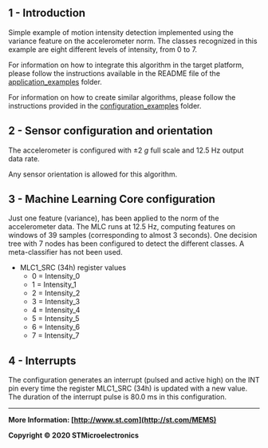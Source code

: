 ## 1 - Introduction

Simple example of motion intensity detection implemented using the variance feature on the accelerometer norm. 
The classes recognized in this example are eight different levels of intensity, from 0 to 7.

For information on how to integrate this algorithm in the target platform, please follow the instructions available in the README file of the [application_examples]( https://github.com/STMicroelectronics/STMems_Machine_Learning_Core/tree/master/application_examples ) folder. 

For information on how to create similar algorithms, please follow the instructions provided in the [configuration_examples]( https://github.com/STMicroelectronics/STMems_Machine_Learning_Core/tree/master/configuration_examples ) folder.   

## 2 - Sensor configuration and orientation

The accelerometer is configured with ±2 *g* full scale and 12.5 Hz output data rate.

Any sensor orientation is allowed for this algorithm.

## 3 - Machine Learning Core configuration

Just one feature (variance), has been applied to the norm of the accelerometer data.
The MLC runs at 12.5 Hz, computing features on windows of 39 samples (corresponding to almost 3 seconds).
One decision tree with 7 nodes has been configured to detect the different classes.
A meta-classifier has not been used.  

- MLC1_SRC (34h) register values
  - 0 = Intensity_0
  - 1 = Intensity_1
  - 2 = Intensity_2
  - 3 = Intensity_3
  - 4 = Intensity_4
  - 5 = Intensity_5
  - 6 = Intensity_6
  - 7 = Intensity_7


## 4 - Interrupts

The configuration generates an interrupt (pulsed and active high) on the INT pin every time the register MLC1_SRC (34h) is updated with a new value. The duration of the interrupt pulse is 80.0 ms in this configuration.

------

**More Information: [http://www.st.com](http://st.com/MEMS)**

**Copyright © 2020 STMicroelectronics**